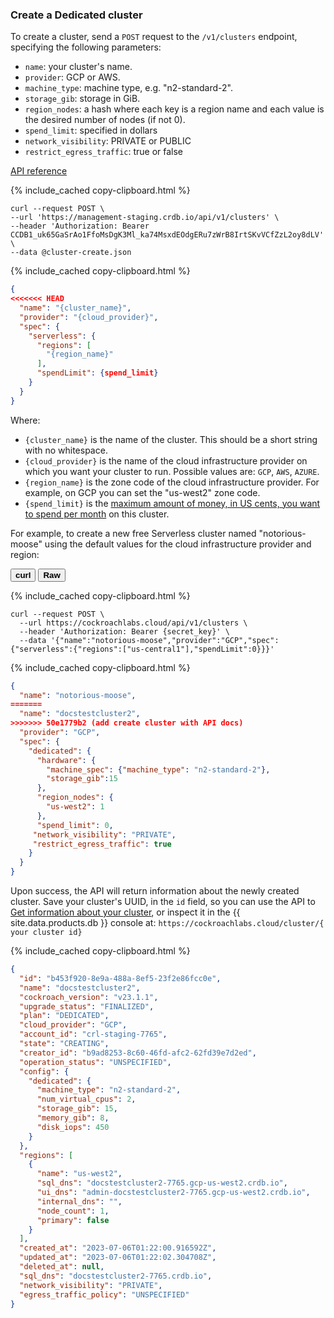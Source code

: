 ### Create a Dedicated cluster

To create a cluster, send a `POST` request to the `/v1/clusters` endpoint, specifying the following parameters:

- `name`: your cluster's name.
- `provider`: GCP or AWS.
- `machine_type`: machine type, e.g. "n2-standard-2".
- `storage_gib`: storage in GiB.
- `region_nodes`: a hash where each key is a region name and each value is the desired number of nodes (if not 0).
- `spend_limit`: specified in dollars
- `network_visibility`: PRIVATE or PUBLIC
- `restrict_egress_traffic`: true or false

[API reference](../api/cloud/v1.html#post-/api/v1/clusters)

{% include_cached copy-clipboard.html %}
~~~ shell
curl --request POST \
--url 'https://management-staging.crdb.io/api/v1/clusters' \
--header 'Authorization: Bearer CCDB1_uk65GaSrAo1FfoMsDgK3Ml_ka74MsxdEOdgERu7zWrB8IrtSKvVCfZzL2oy8dLV' \
--data @cluster-create.json
~~~

{% include_cached copy-clipboard.html %}
~~~ json
{
<<<<<<< HEAD
  "name": "{cluster_name}",
  "provider": "{cloud_provider}",
  "spec": {
    "serverless": {
      "regions": [
        "{region_name}"
      ],
      "spendLimit": {spend_limit}
    }
  }
}
~~~

</section>

Where:

  - `{cluster_name}` is the name of the cluster. This should be a short string with no whitespace.
  - `{cloud_provider}` is the name of the cloud infrastructure provider on which you want your cluster to run. Possible values are: `GCP`, `AWS`, `AZURE`.
  - `{region_name}` is the zone code of the cloud infrastructure provider. For example, on GCP you can set the "us-west2" zone code.
  - `{spend_limit}` is the [maximum amount of money, in US cents, you want to spend per month](plan-your-cluster.html) on this cluster.

For example, to create a new free Serverless cluster named "notorious-moose" using the default values for the cloud infrastructure provider and region:

<div class="filters clearfix">
    <button class="filter-button page-level" data-scope="curl"><strong>curl</strong></button>
    <button class="filter-button page-level" data-scope="raw"><strong>Raw</strong></button>
</div>

<section class="filter-content" markdown="1" data-scope="curl">

{% include_cached copy-clipboard.html %}
~~~ shell
curl --request POST \
  --url https://cockroachlabs.cloud/api/v1/clusters \
  --header 'Authorization: Bearer {secret_key}' \
  --data '{"name":"notorious-moose","provider":"GCP","spec":{"serverless":{"regions":["us-central1"],"spendLimit":0}}}'
~~~

</section>

<section class="filter-content" markdown="1" data-scope="raw">

{% include_cached copy-clipboard.html %}
~~~ JSON
{
  "name": "notorious-moose",
=======
  "name": "docstestcluster2",
>>>>>>> 50e1779b2 (add create cluster with API docs)
  "provider": "GCP",
  "spec": {
    "dedicated": {
      "hardware": {
        "machine_spec": {"machine_type": "n2-standard-2"},
        "storage_gib":15
      },
      "region_nodes": {
        "us-west2": 1
      },
      "spend_limit": 0,
     "network_visibility": "PRIVATE",
     "restrict_egress_traffic": true
    }
  }
}
~~~

Upon success, the API will return information about the newly created cluster.
Save your cluster's UUID, in the `id` field, so you can use the API to [Get information about your cluster](#get-information-about-a-specific-cluster), or inspect it in the {{ site.data.products.db }} console at:
`https://cockroachlabs.cloud/cluster/{ your cluster id}`


{% include_cached copy-clipboard.html %}
~~~ json
{
  "id": "b453f920-8e9a-488a-8ef5-23f2e86fcc0e",
  "name": "docstestcluster2",
  "cockroach_version": "v23.1.1",
  "upgrade_status": "FINALIZED",
  "plan": "DEDICATED",
  "cloud_provider": "GCP",
  "account_id": "crl-staging-7765",
  "state": "CREATING",
  "creator_id": "b9ad8253-8c60-46fd-afc2-62fd39e7d2ed",
  "operation_status": "UNSPECIFIED",
  "config": {
    "dedicated": {
      "machine_type": "n2-standard-2",
      "num_virtual_cpus": 2,
      "storage_gib": 15,
      "memory_gib": 8,
      "disk_iops": 450
    }
  },
  "regions": [
    {
      "name": "us-west2",
      "sql_dns": "docstestcluster2-7765.gcp-us-west2.crdb.io",
      "ui_dns": "admin-docstestcluster2-7765.gcp-us-west2.crdb.io",
      "internal_dns": "",
      "node_count": 1,
      "primary": false
    }
  ],
  "created_at": "2023-07-06T01:22:00.916592Z",
  "updated_at": "2023-07-06T01:22:02.304708Z",
  "deleted_at": null,
  "sql_dns": "docstestcluster2-7765.crdb.io",
  "network_visibility": "PRIVATE",
  "egress_traffic_policy": "UNSPECIFIED"
}
~~~
